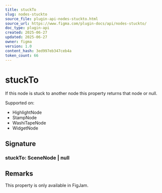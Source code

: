 ```yaml
---
title: stuckTo
slug: nodes-stuckto
source_file: plugin-api-nodes-stuckto.html
source_url: https://www.figma.com/plugin-docs/api/nodes-stuckto/
doc_type: plugin-api
created: 2025-06-27
updated: 2025-06-27
owner: figma
version: 1.0
content_hash: 3ed997eb347ceb4a
token_count: 66
---
```

# stuckTo

If this node is stuck to another node this property returns that node or null.

 Supported on:

- HighlightNode
- StampNode
- WashiTapeNode
- WidgetNode

## Signature

### stuckTo: SceneNode | null

## Remarks

This property is only available in FigJam.